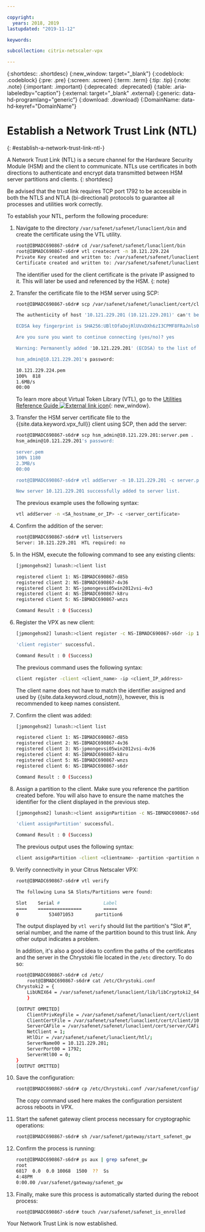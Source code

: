 ```yaml
---

copyright:
  years: 2018, 2019
lastupdated: "2019-11-12"

keywords:

subcollection: citrix-netscaler-vpx

---
```


{:shortdesc: .shortdesc}
{:new_window: target="_blank"} 
{:codeblock: .codeblock}
{:pre: .pre}
{:screen: .screen}
{:term: .term}
{:tip: .tip}
{:note: .note}
{:important: .important}
{:deprecated: .deprecated}
{:table: .aria-labeledby="caption"}
{:external: target="_blank" .external}
{:generic: data-hd-programlang="generic”}
{:download: .download}
{:DomainName: data-hd-keyref="DomainName"}

# Establish a Network Trust Link (NTL)
{: #establish-a-network-trust-link-ntl-}

A Network Trust Link (NTL) is a secure channel for the Hardware Security Module (HSM) and the client to communicate. NTLs use certificates in both directions to authenticate and encrypt data transmitted between HSM server partitions and clients.
{: shortdesc}

Be advised that the trust link requires TCP port 1792 to be accessible in both the NTLS and NTLA (bi-directional) protocols to guarantee all processes and utilities work correctly.

To establish your NTL, perform the following procedure:

1. Navigate to the directory `/var/safenet/safenet/lunaclient/bin` and create the certificate using the VTL utility.

    ```sh
    root@IBMADC690867-s6dr# cd /var/safenet/safenet/lunaclient/bin
    root@IBMADC690867-s6dr# vtl createcert -n 10.121.229.224
    Private Key created and written to: /var/safenet/safenet/lunaclient/cert/client/10.121.229.224Key.pem
    Certificate created and written to: /var/safenet/safenet/lunaclient/cert/client/10.121.229.224.pem
    ```

    The identifier used for the client certificate is the private IP assigned to it. This will later be used and referenced by the HSM.
    {: note}

1. Transfer the certificate file to the HSM server using SCP:

    ```sh
    root@IBMADC690867-s6dr# scp /var/safenet/safenet/lunaclient/cert/client/	10.121.229.224.pem hsm_admin@10.121.229.201:

    The authenticity of host '10.121.229.201 (10.121.229.201)' can't be established.

    ECDSA key fingerprint is SHA256:UBltOfaDojRlUVxDXh6zI3CPMF8FRaJnls0uxeWgrCY.

    Are you sure you want to continue connecting (yes/no)? yes

    Warning: Permanently added '10.121.229.201' (ECDSA) to the list of known hosts.

    hsm_admin@10.121.229.201's password:

    10.121.229.224.pem                                                 
	100%  818     	
	1.6MB/s   
	00:00
	```

    To learn more about Virtual Token Library (VTL), go to the [Utilities Reference Guide ![External link icon](../../icons/launch-glyph.svg "External link icon")](https://public.dhe.ibm.com/cloud/bluemix/network/vpx/utilities_reference_guide.pdf){: new_window}.

1. Transfer the HSM server certificate file to the {{site.data.keyword.vpx_full}} client using SCP, then add the server:

    ```sh
    root@IBMADC690867-s6dr# scp hsm_admin@10.121.229.201:server.pem .
    hsm_admin@10.121.229.201's password:

    server.pem                                                         
    100% 1180     	
    2.3MB/s   
    00:00

    root@IBMADC690867-s6dr# vtl addServer -n 10.121.229.201 -c server.pem

    New server 10.121.229.201 successfully added to server list.
    ```

    The previous example uses the following syntax:

    ```sh
    vtl addServer -n <SA_hostname_or_IP> -c <server_certificate>
    ```

1. Confirm the addition of the server:

    ```sh
    root@IBMADC690867-s6dr# vtl listservers
    Server: 10.121.229.201  HTL required: no
    ```

1. In the HSM, execute the following command to see any existing clients:

    ```sh
    [jpmongehsm2] lunash:>client list

    registered client 1: NS-IBMADC690867-d85b
    registered client 2: NS-IBMADC690867-4v36
    registered client 3: NS-jpmongevsi05win2012vsi-4v3
    registered client 4: NS-IBMADC690867-k8ru
    registered client 5: NS-IBMADC690867-wnzs
    
    Command Result : 0 (Success)
    ```

1. Register the VPX as new client:

    ```sh
    [jpmongehsm2] lunash:>client register -c NS-IBMADC690867-s6dr -ip 10.121.229.224
    
    'client register' successful.
    
    Command Result : 0 (Success)
    ```

    The previous command uses the following syntax:

    ```sh
    client register -client <client_name> -ip <client_IP_address>
    ```

    The client name does not have to match the identifier assigned and used by {{site.data.keyword.cloud_notm}}, however, this is recommended to keep names consistent.

1. Confirm the client was added:

    ```sh
    [jpmongehsm2] lunash:>client list
    
    registered client 1: NS-IBMADC690867-d85b
    registered client 2: NS-IBMADC690867-4v36
    registered client 3: NS-jpmongevsi05win2012vsi-4v36
    registered client 4: NS-IBMADC690867-k8ru
    registered client 5: NS-IBMADC690867-wnzs
    registered client 6: NS-IBMADC690867-s6dr
    
    Command Result : 0 (Success)
    ```

1. Assign a partition to the client. Make sure you reference the partition created before. You will also have to ensure the name matches the identifier for the client displayed in the previous step.

    ```sh
    [jpmongehsm2] lunash:>client assignPartition -c NS-IBMADC690867-s6dr -p partition6
    
    'client assignPartition' successful.
    
    Command Result : 0 (Success)
    ```

    The previous output uses the following syntax:

    ```sh
    client assignPartition -client <clientname> -partition <partition name
    ```

1. Verify connectivity in your Citrus Netscaler VPX:

    ```sh
    root@IBMADC690867-s6dr# vtl verify
    
    The following Luna SA Slots/Partitions were found:
    
    Slot    Serial #                Label
    ====    ================        =====
    0           534071053        partition6
    ```

    The output displayed by `vtl verify` should list the  partition's "Slot #", serial number, and the name of the partition bound to this trust link. Any other output indicates a problem.

    In addition, it's also a good idea to confirm the paths of the certificates and the server in the Chrystoki file located in the `/etc` directory. To do so:

    ```sh
    root@IBMADC690867-s6dr# cd /etc/
        root@IBMADC690867-s6dr# cat /etc/Chrystoki.conf
	Chrystoki2 = {
		LibUNIX64 = /var/safenet/safenet/lunaclient/lib/libCryptoki2_64.so;
		}

	[OUTPUT OMMITED]
		ClientPrivKeyFile = /var/safenet/safenet/lunaclient/cert/client/10.121.229.224Key.pem;
		ClientCertFile = /var/safenet/safenet/lunaclient/cert/client/10.121.229.224.pem;
		ServerCAFile = /var/safenet/safenet/lunaclient/cert/server/CAFile.pem;
		NetClient = 1;
		HtlDir = /var/safenet/safenet/lunaclient/htl/;
		ServerName00 = 10.121.229.201;
		ServerPort00 = 1792;
		ServerHtl00 = 0;
	}
	[OUTPUT OMITTED]
    ```

1. Save the configuration:

    ```sh
    root@IBMADC690867-s6dr# cp /etc/Chrystoki.conf /var/safenet/config/
    ```

    The copy command used here makes the configuration persistent across reboots in VPX.

1. Start the safenet gateway client process necessary for cryptographic operations:

    ```sh
    root@IBMADC690867-s6dr# sh /var/safenet/gateway/start_safenet_gw
    ```

1. Confirm the process is running:

    ```sh
    root@IBMADC690867-s6dr# ps aux | grep safenet_gw
    root       
    6817  0.0  0.0 10068  1500  ??  Ss    
    4:48PM   
    0:00.00 /var/safenet/gateway/safenet_gw
    ```

1. Finally, make sure this process is automatically started during the reboot process:

    ```sh
    root@IBMADC690867-s6dr# touch /var/safenet/safenet_is_enrolled
    ```

Your Network Trust Link is now established.
